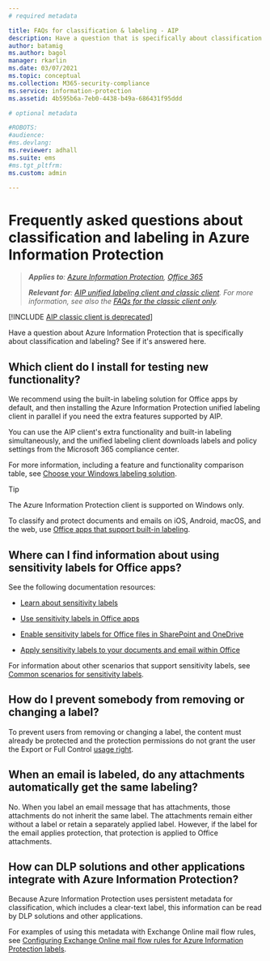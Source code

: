 ```yaml
---
# required metadata

title: FAQs for classification & labeling - AIP
description: Have a question that is specifically about classification and labeling using Azure Information Protection? See if it's answered here. 
author: batamig
ms.author: bagol
manager: rkarlin
ms.date: 03/07/2021
ms.topic: conceptual
ms.collection: M365-security-compliance
ms.service: information-protection
ms.assetid: 4b595b6a-7eb0-4438-b49a-686431f95ddd

# optional metadata

#ROBOTS:
#audience:
#ms.devlang:
ms.reviewer: adhall
ms.suite: ems
#ms.tgt_pltfrm:
ms.custom: admin

---
```


# Frequently asked questions about classification and labeling in Azure Information Protection

>***Applies to**: [Azure Information Protection](/office365/servicedescriptions/microsoft-365-service-descriptions/microsoft-365-tenantlevel-services-licensing-guidance/microsoft-365-security-compliance-licensing-guidance#information-protection), [Office 365](https://query.prod.cms.rt.microsoft.com/cms/api/am/binary/RE4Dz8M)*
>
>***Relevant for**: [AIP unified labeling client and classic client](faqs.md#whats-the-difference-between-the-azure-information-protection-classic-and-unified-labeling-clients). For more information, see also the [FAQs for the classic client only](faqs-classic.md).*

[!INCLUDE [AIP classic client is deprecated](includes/classic-client-deprecation.md)]

Have a question about Azure Information Protection that is specifically about classification and labeling?  See if it's answered here. 

## Which client do I install for testing new functionality?

We recommend using the built-in labeling solution for Office apps by default, and then installing the Azure Information Protection unified labeling client in parallel if you need the extra features supported by AIP.

You can use the AIP client's extra functionality and built-in labeling simultaneously, and the unified labeling client downloads labels and policy settings from the Microsoft 365 compliance center.

For more information, including a feature and functionality comparison table, see [Choose your Windows labeling solution](rms-client/use-client.md#choose-your-windows-labeling-solution).

> [!TIP]
> The Azure Information Protection client is supported on Windows only. 
>
> To classify and protect documents and emails on iOS, Android, macOS, and the web, use [Office apps that support built-in labeling](/microsoft-365/compliance/sensitivity-labels-office-apps#support-for-sensitivity-label-capabilities-in-apps). 
> 

## Where can I find information about using sensitivity labels for Office apps?

See the following documentation resources:

- [Learn about sensitivity labels](/microsoft-365/compliance/sensitivity-labels) 

- [Use sensitivity labels in Office apps](/microsoft-365/compliance/sensitivity-labels-office-apps)

- [Enable sensitivity labels for Office files in SharePoint and OneDrive](/microsoft-365/compliance/sensitivity-labels-sharepoint-onedrive-files)

- [Apply sensitivity labels to your documents and email within Office](https://support.office.com/article/Apply-sensitivity-labels-to-your-documents-and-email-within-Office-2f96e7cd-d5a4-403b-8bd7-4cc636bae0f9#ID0EBFAAA=Office_365)

For information about other scenarios that support sensitivity labels, see [Common scenarios for sensitivity labels](/microsoft-365/compliance/get-started-with-sensitivity-labels#common-scenarios-for-sensitivity-labels).

## How do I prevent somebody from removing or changing a label?

To prevent users from removing or changing a label, the content must already be protected and the protection permissions do not grant the user the Export or Full Control [usage right](configure-usage-rights.md). 

## When an email is labeled, do any attachments automatically get the same labeling?

No. When you label an email message that has attachments, those attachments do not inherit the same label. The attachments remain either without a label or retain a separately applied label. However, if the label for the email applies protection, that protection is applied to Office attachments.

## How can DLP solutions and other applications integrate with Azure Information Protection?

Because Azure Information Protection uses persistent metadata for classification, which includes a clear-text label, this information can be read by DLP solutions and other applications. 

For examples of using this metadata with Exchange Online mail flow rules, see [Configuring Exchange Online mail flow rules for Azure Information Protection labels](configure-exo-rules.md).
